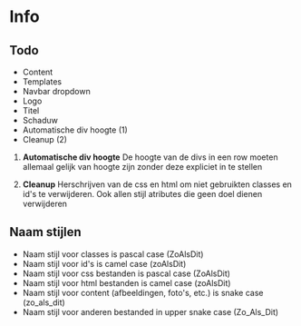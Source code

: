 # Info

## Todo
* Content
* Templates
* Navbar dropdown
* Logo
* Titel
* Schaduw
* Automatische div hoogte (1)
* Cleanup (2)

1. **Automatische div hoogte**
De hoogte van de divs in een row moeten allemaal gelijk van hoogte zijn zonder deze expliciet in te stellen

2. **Cleanup**
Herschrijven van de css en html om niet gebruikten classes en id's te verwijderen.
Ook allen stijl atributes die geen doel dienen verwijderen

## Naam stijlen
* Naam stijl voor classes is pascal case (ZoAlsDit)
* Naam stijl voor id's is camel case (zoAlsDit)
* Naam stijl voor css bestanden is pascal case (ZoAlsDit)
* Naam stijl voor html bestanden is camel case (zoAlsDit)
* Naam stijl voor content (afbeeldingen, foto's, etc.) is snake case (zo_als_dit)
* Naam stijl voor anderen bestanded in upper snake case (Zo_Als_Dit)